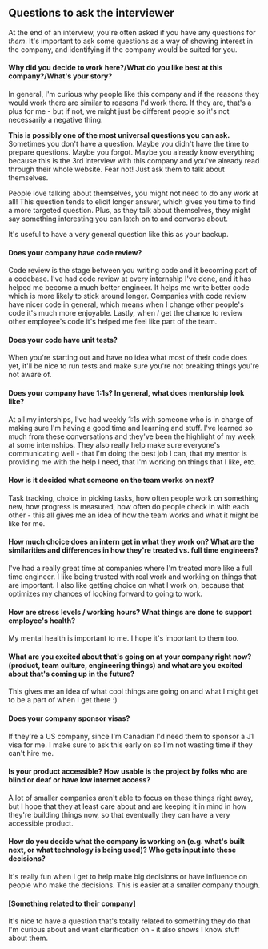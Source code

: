 ## Questions to ask the interviewer

At the end of an interview, you're often asked if you have any questions for *them*. It's important to ask some questions as a way of showing interest in the company, and identifying if the company would be suited for you.

#### Why did you decide to work here?/What do you like best at this company?/What's your story?

In general, I'm curious why people like this company and if the reasons they would work there are similar to reasons I'd work there. If they are, that's a plus for me - but if not, we might just be different people so it's not necessarily a negative thing.

**This is possibly one of the most universal questions you can ask.** Sometimes you don't have a question. Maybe you didn't have the time to prepare questions. Maybe you forgot. Maybe you already know everything because this is the 3rd interview with this company and you've already read through their whole website. Fear not! Just ask them to talk about themselves.

People love talking about themselves, you might not need to do any work at all! This question tends to elicit longer answer, which gives you time to find a more targeted question. Plus, as they talk about themselves, they might say something interesting you can latch on to and converse about.

It's useful to have a very general question like this as your backup.

#### Does your company have code review?

Code review is the stage between you writing code and it becoming part of a codebase. I've had code review at every internship I've done, and it has helped me become a much better engineer. It helps me write better code which is more likely to stick around longer. Companies with code review have nicer code in general, which means when I change other people's code it's much more enjoyable. Lastly, when *I* get the chance to review other employee's code it's helped me feel like part of the team.

#### Does your code have unit tests?

When you're starting out and have no idea what most of their code does yet, it'll be nice to run tests and make sure you're not breaking things you're not aware of.

#### Does your company have 1:1s? In general, what does mentorship look like?

At all my interships, I've had weekly 1:1s with someone who is in charge of making sure I'm having a good time and learning and stuff. I've learned so much from these conversations and they've been the highlight of my week at some internships. They also really help make sure everyone's communicating well - that I'm doing the best job I can, that my mentor is providing me with the help I need, that I'm working on things that I like, etc.

#### How is it decided what someone on the team works on next?

Task tracking, choice in picking tasks, how often people work on something new, how progress is measured, how often do people check in with each other - this all gives me an idea of how the team works and what it might be like for me.

#### How much choice does an intern get in what they work on? What are the similarities and differences in how they're treated vs. full time engineers?

I've had a really great time at companies where I'm treated more like a full time engineer. I like being trusted with real work and working on things that are important. I also like getting choice on what I work on, because that optimizes my chances of looking forward to going to work.

#### How are stress levels / working hours? What things are done to support employee's health?

My mental health is important to me. I hope it's important to them too.

#### What are you excited about that's going on at your company right now? (product, team culture, engineering things) and what are you excited about that's coming up in the future?

This gives me an idea of what cool things are going on and what I might get to be a part of when I get there :)

#### Does your company sponsor visas?

If they're a US company, since I'm Canadian I'd need them to sponsor a J1 visa for me. I make sure to ask this early on so I'm not wasting time if they can't hire me.

#### Is your product accessible? How usable is the project by folks who are blind or deaf or have low internet access?

A lot of smaller companies aren't able to focus on these things right away, but I hope that they at least care about and are keeping it in mind in how they're building things now, so that eventually they can have a very accessible product.

#### How do you decide what the company is working on (e.g. what's built next, or what technology is being used)? Who gets input into these decisions?

It's really fun when I get to help make big decisions or have influence on people who make the decisions. This is easier at a smaller company though.

#### [Something related to their company]

It's nice to have a question that's totally related to something they do that I'm curious about and want clarification on - it also shows I know stuff about them.
